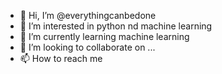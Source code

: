 - 👋 Hi, I’m @everythingcanbedone
- 👀 I’m interested in python nd machine learning
- 🌱 I’m currently learning machine learning
- 💞️ I’m looking to collaborate on ...
- 📫 How to reach me 

<!---
everythingcanbedone/everythingcanbedone is a ✨ special ✨ repository because its `README.md` (this file) appears on your GitHub profile.
You can click the Preview link to take a look at your changes.
--->
